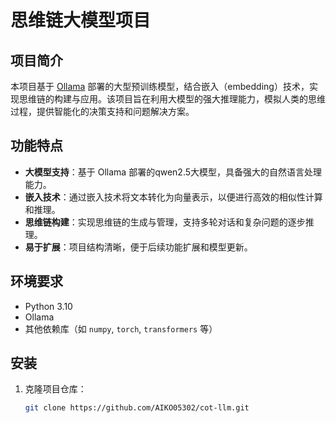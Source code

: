 # 思维链大模型项目

## 项目简介

本项目基于 [Ollama](https://ollama.com/) 部署的大型预训练模型，结合嵌入（embedding）技术，实现思维链的构建与应用。该项目旨在利用大模型的强大推理能力，模拟人类的思维过程，提供智能化的决策支持和问题解决方案。

## 功能特点

- **大模型支持**：基于 Ollama 部署的qwen2.5大模型，具备强大的自然语言处理能力。
- **嵌入技术**：通过嵌入技术将文本转化为向量表示，以便进行高效的相似性计算和推理。
- **思维链构建**：实现思维链的生成与管理，支持多轮对话和复杂问题的逐步推理。
- **易于扩展**：项目结构清晰，便于后续功能扩展和模型更新。

## 环境要求

- Python 3.10
- Ollama
- 其他依赖库（如 `numpy`, `torch`, `transformers` 等）

## 安装

1. 克隆项目仓库：

   ```bash
   git clone https://github.com/AIKO05302/cot-llm.git
   ```

